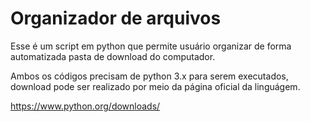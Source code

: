 # Organizador de arquivos

Esse é um script em python que permite usuário organizar de forma automatizada pasta de download do computador.

Ambos os códigos precisam de python 3.x para serem executados, download pode ser realizado por meio da página oficial da linguágem.

https://www.python.org/downloads/